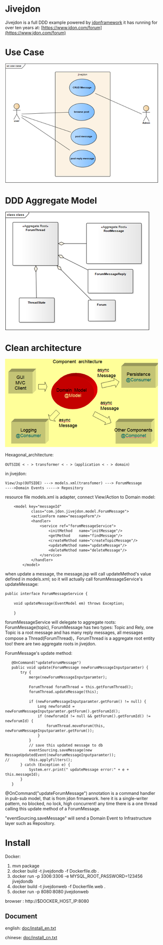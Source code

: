 Jivejdon
=========================================

Jivejdon is a full DDD example powered by [jdonframework](https://github.com/banq/jdonframework) 
 it has 
running  for over ten years
at: [https://www.jdon.com/forum](https://www.jdon.com/forum)

Use Case
==============================
![avatar](./doc/usecase.png)

DDD Aggregate Model
==============================
![avatar](./doc/aggregates.png)


Clean architecture
==============================
![avatar](./doc/clean.png)

Hexagonal_architecture:
``````
OUTSIDE < - > transformer < - >（application < - > domain）
``````

in jivejdon:
``````
View/Jsp(OUTSIDE) ---> models.xml(transfomer) ---> ForumMessage
---->Domain Events -----> Repository
``````

resource file models.xml is adapter, connect View/Action to Domain model:
``````
	<model key="messageId"
			class="com.jdon.jivejdon.model.ForumMessage">
			<actionForm name="messageForm"/>
			<handler>
				<service ref="forumMessageService">
					<initMethod   name="initMessage"/>
					<getMethod    name="findMessage"/>
					<createMethod name="createTopicMessage"/>
					<updateMethod name="updateMessage"/>
					<deleteMethod name="deleteMessage"/>
				</service>
			</handler>
		</model>
``````
when update a message, the message.jsp will call updateMethod's value defined in models.xml;
so it will actually call forumMessageService's updateMessage:

``````
public interface ForumMessageService {

	void updateMessage(EventModel em) throws Exception;
	
	}
``````

forumMessageService will delegate to aggregate roots: ForumMessage(topic), ForumMessage has two
types: Topic and Rely, one Topic is a root message and has many reply messages, all messages 
compose a Thread(ForumThread)，ForumThread is a aggregate root entity too! there are two aggregate
 roots in jivejdon.
 
 ForumMessage's update method:
 
 ``````
 	@OnCommand("updateForumMessage")
 	public void update(ForumMessage newForumMessageInputparamter) {
 		try {
 			merge(newForumMessageInputparamter);
 
 			ForumThread forumThread = this.getForumThread();
 			forumThread.updateMessage(this);
 
 			if (newForumMessageInputparamter.getForum() != null) {
 				Long newforumId = newForumMessageInputparamter.getForum().getForumId();
 				if (newforumId != null && getForum().getForumId() != newforumId) {
 					forumThread.moveForum(this, newForumMessageInputparamter.getForum());
 				}
 			}
 			// save this updated message to db
 			eventSourcing.saveMessage(new MessageUpdatedEvent(newForumMessageInputparamter));
 //			this.applyFilters();
 		} catch (Exception e) {
 			System.err.print(" updateMessage error:" + e + this.messageId);
 		}
 	}

 ``````
 @OnCommand("updateForumMessage") annotation is a command handler in pub-sub model,
 that is  from jdon frmaework. here it is a single-writer pattern, no blocked, no lock,
 high concurrent! any time there is a one thread calling this update method of a ForumMessage.
 
 "eventSourcing.saveMessage" will send a Domain Event to Infrastructure layer such as Repository.
 
 
 

Install
===============================
Docker:
1. mvn package
2. docker build -t jivejdondb -f Dockerfile.db .
3. docker run  -p 3306:3306  -e MYSQL_ROOT_PASSWORD=123456 jivejdondb
4. docker build -t jivejdonweb -f Dockerfile.web .
5. docker run  -p 8080:8080 jivejdonweb

browser : http://$DOCKER_HOST_IP:8080


Document
------------------------------------

english: [doc/install_en.txt](./doc/install_en.txt)

chinese: [doc/install_cn.txt](./doc/install_cn.txt)


